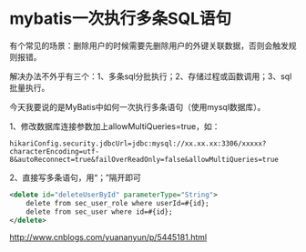 # mybatis一次执行多条SQL语句

有个常见的场景：删除用户的时候需要先删除用户的外键关联数据，否则会触发规则报错。

解决办法不外乎有三个：1、多条sql分批执行；2、存储过程或函数调用；3、sql批量执行。

今天我要说的是MyBatis中如何一次执行多条语句（使用mysql数据库）。

1、修改数据库连接参数加上allowMultiQueries=true，如：

```
hikariConfig.security.jdbcUrl=jdbc:mysql://xx.xx.xx:3306/xxxxx?characterEncoding=utf-8&autoReconnect=true&failOverReadOnly=false&allowMultiQueries=true
```

2、直接写多条语句，用“；”隔开即可

```xml
<delete id="deleteUserById" parameterType="String">
    delete from sec_user_role where userId=#{id};
    delete from sec_user where id=#{id};
</delete>
```





http://www.cnblogs.com/yuananyun/p/5445181.html